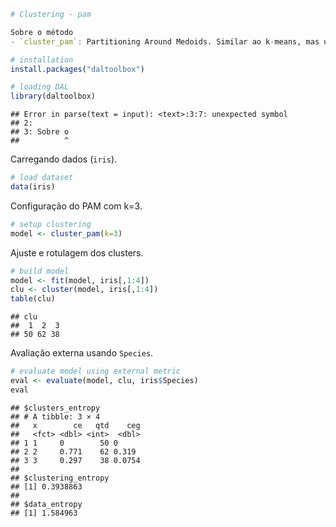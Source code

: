 
``` r
# Clustering - pam

Sobre o método
- `cluster_pam`: Partitioning Around Medoids. Similar ao k-means, mas usa medoides (pontos reais) em vez de centróides, tornando-o mais robusto a outliers.

# installation 
install.packages("daltoolbox")

# loading DAL
library(daltoolbox) 
```

```
## Error in parse(text = input): <text>:3:7: unexpected symbol
## 2: 
## 3: Sobre o
##          ^
```

Carregando dados (`iris`).

``` r
# load dataset
data(iris)
```

Configuração do PAM com k=3.

``` r
# setup clustering
model <- cluster_pam(k=3)
```

Ajuste e rotulagem dos clusters.

``` r
# build model
model <- fit(model, iris[,1:4])
clu <- cluster(model, iris[,1:4])
table(clu)
```

```
## clu
##  1  2  3 
## 50 62 38
```

Avaliação externa usando `Species`.

``` r
# evaluate model using external metric
eval <- evaluate(model, clu, iris$Species)
eval
```

```
## $clusters_entropy
## # A tibble: 3 × 4
##   x        ce   qtd    ceg
##   <fct> <dbl> <int>  <dbl>
## 1 1     0        50 0     
## 2 2     0.771    62 0.319 
## 3 3     0.297    38 0.0754
## 
## $clustering_entropy
## [1] 0.3938863
## 
## $data_entropy
## [1] 1.584963
```

